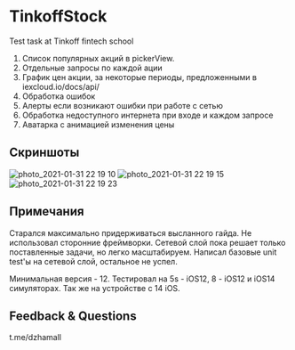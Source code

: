 # TinkoffStock
Test task at Tinkoff fintech school

1. Список популярных акций в pickerView.
2. Отдельные запросы по каждой ации
3. График цен акции, за некоторые периоды, предложенными в iexcloud.io/docs/api/
4. Обработка ошибок
5. Алерты если возникают ошибки при работе с сетью
6. Обработка недоступного интернета при входе и каждом запросе
7. Аватарка с анимацией изменения цены

## Скриншоты 

![photo_2021-01-31 22 19 10](https://user-images.githubusercontent.com/31774902/106395650-7c273580-6414-11eb-9644-cde20ef18ca8.jpeg)
![photo_2021-01-31 22 19 15](https://user-images.githubusercontent.com/31774902/106395652-7d586280-6414-11eb-9ec4-7a4eb645a531.jpeg)
![photo_2021-01-31 22 19 23](https://user-images.githubusercontent.com/31774902/106395623-4eda8780-6414-11eb-9ff0-d981105248b0.jpeg)

## Примечания 

Старался максимально придерживаться высланного гайда. 
Не использовал сторонние фреймворки.
Сетевой слой пока решает только поставленные задачи, но легко масштабируем. Написал базовые unit test'ы на сетевой слой, остальное не успел.

Минимальная версия - 12. 
Тестировал на 5s - iOS12, 8 - iOS12 и iOS14 симуляторах. Так же на устройстве c 14 iOS.

## Feedback & Questions

t.me/dzhamall
